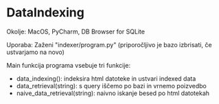 # DataIndexing

Okolje: MacOS, PyCharm, DB Browser for SQLite

Uporaba: Zaženi "indexer/program.py" 
(priporočljivo je bazo izbrisati, če ustvarjamo na novo)

Main funkcija programa vsebuje tri funkcije:
- data_indexing(): indeksira html datoteke in ustvari indexed data
- data_retrieval(string): s query iščemo po bazi in vrnemo poizvedbo
- naive_data_retrieval(string): naivno iskanje besed po html datotekah
